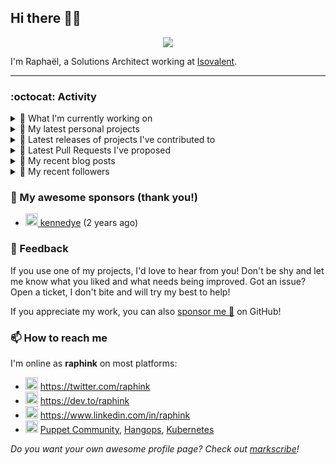 ## Hi there 👋🏼


<p align="center">
  <a href="https://github.com/ryo-ma/github-profile-trophy"><img src="https://github-profile-trophy.vercel.app/?username=raphink&theme=darkhub&margin-w=15&margin-h=15&no-frame=true&column=5"/></a>
</p>


I'm Raphaël, a Solutions Architect working at [Isovalent](https://github.com/isovalent).

<hr />


### :octocat: Activity

<details>
<summary>👷 What I'm currently working on</summary>

- [raphink/dotfiles](https://github.com/raphink/dotfiles) -  (today)
- [cilium/proxy](https://github.com/cilium/proxy) - Envoy with Cilium filters (6 days ago)
- [cilium/cilium](https://github.com/cilium/cilium) - eBPF-based Networking, Security, and Observability (1 week ago)
- [scraly/developers-conferences-agenda](https://github.com/scraly/developers-conferences-agenda) - This repository list a maximum of tech conferences&#39;s date and CFP in order to help conferences organizers, speakers &amp; attendees (3 weeks ago)
- [cilium/hubble](https://github.com/cilium/hubble) - Hubble - Network, Service &amp; Security Observability for Kubernetes using eBPF (3 weeks ago)
</details>

<details>
<summary>🌱 My latest personal projects</summary>

- [raphink/localhost-run-proxy](https://github.com/raphink/localhost-run-proxy) - 
- [raphink/dotfiles](https://github.com/raphink/dotfiles) - 
- [raphink/applicationsets-demo](https://github.com/raphink/applicationsets-demo) - 
- [raphink/lettres_1870](https://github.com/raphink/lettres_1870) - ✉ Un site publiant une collection de lettres envoyées de Paris en 1870-1871
- [raphink/katacoda-scenarios](https://github.com/raphink/katacoda-scenarios) - Katacoda Scenarios
</details>

<details>
<summary>🔭 Latest releases of projects I've contributed to</summary>

- [cilium/cilium](https://github.com/cilium/cilium) ([v1.11.6](https://github.com/cilium/cilium/releases/tag/v1.11.6), today) - eBPF-based Networking, Security, and Observability
- [argoproj/argo-helm](https://github.com/argoproj/argo-helm) ([argo-cd-4.9.2](https://github.com/argoproj/argo-helm/releases/tag/argo-cd-4.9.2), today) - ArgoProj Helm Charts
- [puppetlabs/puppetserver-helm-chart](https://github.com/puppetlabs/puppetserver-helm-chart) ([v6.1.0](https://github.com/puppetlabs/puppetserver-helm-chart/releases/tag/v6.1.0), 1 week ago) -  The Helm Chart for Puppet Server
- [camptocamp/devops-stack](https://github.com/camptocamp/devops-stack) ([v0.57.0](https://github.com/camptocamp/devops-stack/releases/tag/v0.57.0), 2 weeks ago) - 🌊 An all-in-one Kubernetes ☸ stack using ArgoCD 🐙 and Terraform as base components
- [camptocamp/terraboard](https://github.com/camptocamp/terraboard) ([v2.2.0](https://github.com/camptocamp/terraboard/releases/tag/v2.2.0), 3 weeks ago) - :earth_africa: :clipboard:  A web dashboard to inspect Terraform States 
</details>

<details>
<summary>🔨 Latest Pull Requests I've proposed</summary>

- [docs(README): fix small typo](https://github.com/cilium/proxy/pull/73) on [cilium/proxy](https://github.com/cilium/proxy) (6 days ago)
- [docs(MAINTAINERS): fix link to commit_access.rst](https://github.com/cilium/cilium/pull/20081) on [cilium/cilium](https://github.com/cilium/cilium) (1 week ago)
</details>

<details>
<summary>📜 My recent blog posts</summary>

- [Towards a Modular DevOps Stack](https://dev.to/camptocamp-ops/towards-a-modular-devops-stack-257c) (3 months ago)
- [A 15-year Puppet Journey](https://dev.to/raphink/a-15-year-puppet-journey-4o39) (4 months ago)
- [How to allow dynamic Terraform Provider Configuration](https://dev.to/camptocamp-ops/how-to-allow-dynamic-terraform-provider-configuration-20ik) (1 year ago)
- [March Cloud Native Romandie Meetup](https://dev.to/camptocamp-ops/march-cloud-native-romandie-meetup-o2f) (1 year ago)
- [Immutability &amp; loose coupling: a match made in heaven](https://dev.to/camptocamp-ops/immutability-loose-coupling-a-match-made-in-heaven-37kl) (1 year ago)
</details>

<details>
<summary>👥 My recent followers</summary>

- [<img src="https://avatars.githubusercontent.com/u/3199463?u=f893db5fca3d75cb18aa2f0f178b76907ab2bf1b&amp;v=4" height="20"/> lambdanis](https://github.com/lambdanis)
- [<img src="https://avatars.githubusercontent.com/u/17404140?v=4" height="20"/> davidphay](https://github.com/davidphay)
- [<img src="https://avatars.githubusercontent.com/u/105554955?u=ae922f99e18e5fe6975ec093758e9dc96799841c&amp;v=4" height="20"/> barnesbruce](https://github.com/barnesbruce)
- [<img src="https://avatars.githubusercontent.com/u/1400401?u=cb454908819864903b4b83d2b05ea2db1af41019&amp;v=4" height="20"/> chancez](https://github.com/chancez)
- [<img src="https://avatars.githubusercontent.com/u/95119607?v=4" height="20"/> ImageNature](https://github.com/ImageNature)
</details>


### 💚 My awesome sponsors (thank you!)

- [<img src="https://avatars.githubusercontent.com/u/1110127?v=4" height="20"/> kennedye](https://github.com/kennedye) (2 years ago)


### 💬 Feedback

If you use one of my projects, I'd love to hear from you!
Don't be shy and let me know what you liked and what needs being improved.
Got an issue? Open a ticket, I don't bite and will try my best to help!

If you appreciate my work, you can also [sponsor me 💚](https://github.com/sponsors/raphink) on GitHub!


### 📫 How to reach me

I'm online as **raphink** on most platforms:

- <img src="https://raw.githubusercontent.com/FortAwesome/Font-Awesome/master/svgs/brands/twitter.svg" width="20" alt="Twitter" /> https://twitter.com/raphink
- <img src="https://raw.githubusercontent.com/FortAwesome/Font-Awesome/master/svgs/brands/dev.svg" width="20" alt="Blog" /> https://dev.to/raphink
- <img src="https://raw.githubusercontent.com/FortAwesome/Font-Awesome/master/svgs/brands/linkedin.svg" width="20" alt="LinkedIn" /> https://www.linkedin.com/in/raphink
- <img src="https://raw.githubusercontent.com/FortAwesome/Font-Awesome/master/svgs/brands/slack.svg" width="20" alt="Slack" /> [Puppet Community](https://slack.puppet.com/), [Hangops](https://signup.hangops.com/), [Kubernetes](https://slack.k8s.io/)

*Do you want your own awesome profile page? Check out [markscribe](https://github.com/muesli/markscribe)!*
